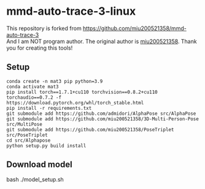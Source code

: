 # mmd-auto-trace-3-linux
This repository is forked from https://github.com/miu200521358/mmd-auto-trace-3  
And I am NOT program author. The original author is [miu200521358](https://github.com/miu200521358/).
Thank you for creating this tools!

## Setup
```
conda create -n mat3 pip python=3.9
conda activate mat3
pip install torch==1.7.1+cu110 torchvision==0.8.2+cu110 torchaudio==0.7.2 -f https://download.pytorch.org/whl/torch_stable.html
pip install -r requirements.txt
git submodule add https://github.com/admidori/AlphaPose src/AlphaPose 
git submodule add https://github.com/miu200521358/3D-Multi-Person-Pose src/MultiPose
git submodule add https://github.com/miu200521358/PoseTriplet src/PoseTriplet
cd src/Alphapose
python setup.py build install
```

## Download model
bash ./model_setup.sh
